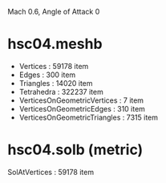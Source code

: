 
Mach 0.6, Angle of Attack 0

# hsc04.meshb

- Vertices : 59178 item
- Edges : 300 item
- Triangles : 14020 item
- Tetrahedra : 322237 item
- VerticesOnGeometricVertices : 7 item
- VerticesOnGeometricEdges : 310 item
- VerticesOnGeometricTriangles : 7315 item

# hsc04.solb (metric)

SolAtVertices : 59178 item


